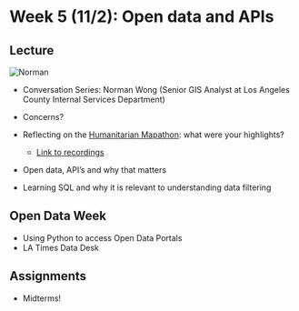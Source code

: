 # Week 5 (11/2): Open data and APIs

## Lecture
![Norman](https://media-exp1.licdn.com/dms/image/C4E03AQFBwy29BFWYNA/profile-displayphoto-shrink_200_200/0?e=1608768000&v=beta&t=UCQOIJbLNJRBcDbHQ63D7eZzlfkawmRTfv9WujXgkk8)
- Conversation Series: Norman Wong (Senior GIS Analyst at Los Angeles County Internal Services Department)

- Concerns?
- Reflecting on the [Humanitarian Mapathon](https://sites.google.com/view/lamapathon/): what were your highlights?
  - [Link to recordings](https://www.youtube.com/playlist?list=PL0dtAcxFkq3sWwANw2pybZy9HdpH4Qo1R)
- Open data, API’s and why that matters
- Learning SQL and why it is relevant to understanding data filtering
## Open Data Week
- Using Python to access Open Data Portals
- LA Times Data Desk
## Assignments
- Midterms!
